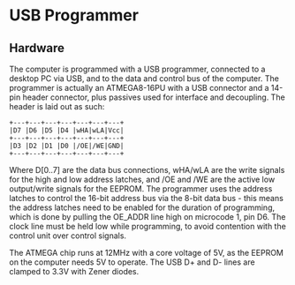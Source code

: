 USB Programmer
==============

Hardware
--------

The computer is programmed with a USB programmer, connected to a desktop PC via USB, and to the data and control bus of the computer.
The programmer is actually an ATMEGA8-16PU with a USB connector and a 14-pin header connector, plus passives used for interface and decoupling.
The header is laid out as such:
```
+---+---+---+---+---+---+---+
|D7 |D6 |D5 |D4 |wHA|wLA|Vcc|
+---+---+---+---+---+---+---+
|D3 |D2 |D1 |D0 |/OE|/WE|GND|
+---+---+---+---+---+---+---+
```
Where D[0..7] are the data bus connections, wHA/wLA are the write signals for the high and low address latches, and /OE and /WE are the active low output/write signals for the EEPROM.
The programmer uses the address latches to control the 16-bit address bus via the 8-bit data bus - this means the address latches need to be enabled for the duration of programming, which is done by pulling the OE_ADDR line high on microcode 1, pin D6.
The clock line must be held low while programming, to avoid contention with the control unit over control signals.

The ATMEGA chip runs at 12MHz with a core voltage of 5V, as the EEPROM on the computer needs 5V to operate. The USB D+ and D- lines are clamped to 3.3V with Zener diodes.
